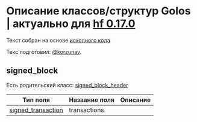 # Описание классов/структур Golos | актуально для [hf 0.17.0](https://github.com/GolosChain/golos/releases/tag/v0.17.0)
Текст собран на основе [исходного кода](https://github.com/GolosChain/golos/tree/master/libraries/protocol/include/golos/protocol/block.hpp)

Текс подготовил: [@korzunav](https://golos.io/@korzunav).

## signed_block

Есть родительский класс: [signed_block_header](signed_block_header.md)

|Тип поля|Название поля|Описание|
|--------|-------------|--------|
|[signed_transaction](signed_transaction.md)|transactions||
